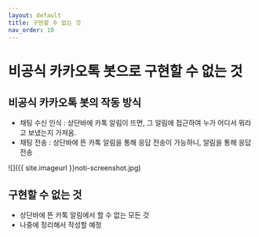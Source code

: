 ```yaml
---
layout: default
title: 구현할 수 없는 것
nav_order: 10
---
```



# 비공식 카카오톡 봇으로 구현할 수 없는 것

## 비공식 카카오톡 봇의 작동 방식
* 채팅 수신 인식 : 상단바에 카톡 알림이 뜨면, 그 알림에 접근하여 누가 어디서 뭐라고 보냈는지 가져옴.
* 채팅 전송 : 상단바에 뜬 카톡 알림을 통해 응답 전송이 가능하니, 알림을 통해 응답 전송

![]({{ site.imageurl }}noti-screenshot.jpg)

## 구현할 수 없는 것
* 상단바에 뜬 카톡 알림에서 할 수 없는 모든 것
* 나중에 정리해서 작성할 예정
